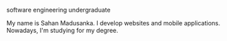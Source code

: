 software engineering undergraduate

My name is Sahan Madusanka. 
I develop websites and mobile applications. 
Nowadays, I'm studying for my degree. 
